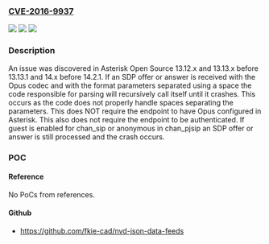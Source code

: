 ### [CVE-2016-9937](https://cve.mitre.org/cgi-bin/cvename.cgi?name=CVE-2016-9937)
![](https://img.shields.io/static/v1?label=Product&message=n%2Fa&color=blue)
![](https://img.shields.io/static/v1?label=Version&message=n%2Fa&color=blue)
![](https://img.shields.io/static/v1?label=Vulnerability&message=n%2Fa&color=brighgreen)

### Description

An issue was discovered in Asterisk Open Source 13.12.x and 13.13.x before 13.13.1 and 14.x before 14.2.1. If an SDP offer or answer is received with the Opus codec and with the format parameters separated using a space the code responsible for parsing will recursively call itself until it crashes. This occurs as the code does not properly handle spaces separating the parameters. This does NOT require the endpoint to have Opus configured in Asterisk. This also does not require the endpoint to be authenticated. If guest is enabled for chan_sip or anonymous in chan_pjsip an SDP offer or answer is still processed and the crash occurs.

### POC

#### Reference
No PoCs from references.

#### Github
- https://github.com/fkie-cad/nvd-json-data-feeds

